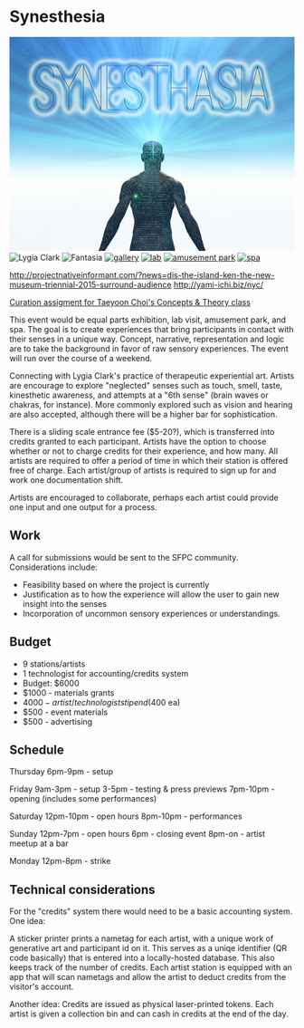 # Synesthesia

![Synesthesia](img/synesthasia.jpg)
![Lygia Clark](http://www.ilpost.it/wp-content/uploads/2014/05/Lygia-Clark_16.jpg)
![Fantasia](http://www.londontheatrebookings.com/user_content/images/shows/490-fantasia_/poster.jpg)
[![gallery](https://c1.staticflickr.com/7/6096/6236745783_af6659a77f_n.jpg)](https://www.flickr.com/photos/happyfamousartists/6236745783/)
[![lab](https://c1.staticflickr.com/1/55/149332018_6a599b8b2a_m.jpg)](https://www.flickr.com/photos/jurvetson/149332018/)
[![amusement park](https://c1.staticflickr.com/3/2541/3777962464_4c0a190fd7_m.jpg)](https://www.flickr.com/photos/arpik/3777962464/)
[![spa](https://c1.staticflickr.com/9/8406/8633256793_fb6b1e8dc4_n.jpg)](https://www.flickr.com/photos/merlin-phuket/8633256793/)

http://projectnativeinformant.com/?news=dis-the-island-ken-the-new-museum-triennial-2015-surround-audience
http://yami-ichi.biz/nyc/

[Curation assigment for Taeyoon Choi's Concepts & Theory class](https://github.com/tchoi8/ConceptsClass/blob/master/Exhibition.md
)

This event would be equal parts exhibition, lab visit, amusement park, and spa. The goal is to create experiences that bring participants in contact with their senses in a unique way. Concept, narrative, representation and logic are to take the background in favor of raw sensory experiences. The event will run over the course of a weekend.

Connecting with Lygia Clark's practice of therapeutic experiential art. Artists are encourage to explore "neglected" senses such as touch, smell, taste, kinesthetic awareness, and attempts at a "6th sense" (brain waves or chakras, for instance). More commonly explored such as vision and hearing are also accepted, although there will be a higher bar for sophistication.

There is a sliding scale entrance fee ($5-20?), which is transferred into credits granted to each participant. Artists have the option to choose whether or not to charge credits for their experience, and how many. All artists are required to offer a period of time in which their station is offered free of charge. Each artist/group of artists is required to sign up for and work one documentation shift. 

Artists are encouraged to collaborate, perhaps each artist could provide one input and one output for a process.

## Work

A call for submissions would be sent to the SFPC community. Considerations include:

 * Feasibility based on where the project is currently
 * Justification as to how the experience will allow the user to gain new insight into the senses
 * Incorporation of uncommon sensory experiences or understandings.

## Budget
 * 9 stations/artists
 * 1 technologist for accounting/credits system
 * Budget: $6000
  * $1000 - materials grants
  * $4000 - artist/technologist stipend ($400 ea)
  * $500 - event materials
  * $500 - advertising

## Schedule

Thursday
6pm-9pm - setup 

Friday
9am-3pm - setup
3-5pm - testing & press previews
7pm-10pm - opening (includes some performances)

Saturday
12pm-10pm - open hours
8pm-10pm - performances

Sunday
12pm-7pm - open hours
6pm - closing event
8pm-on - artist meetup at a bar

Monday
12pm-8pm - strike

## Technical considerations

For the "credits" system there would need to be a basic accounting system. One idea:

A sticker printer prints a nametag for each artist, with a unique work of generative art and participant id on it. This serves as a uniqe identifier (QR code basically) that is entered into a locally-hosted database. This also keeps track of the number of credits.
Each artist station is equipped with an app that will scan nametags and allow the artist to deduct credits from the visitor's account.

Another idea:
Credits are issued as physical laser-printed tokens. Each artist is given a collection bin and can cash in credits at the end of the day.